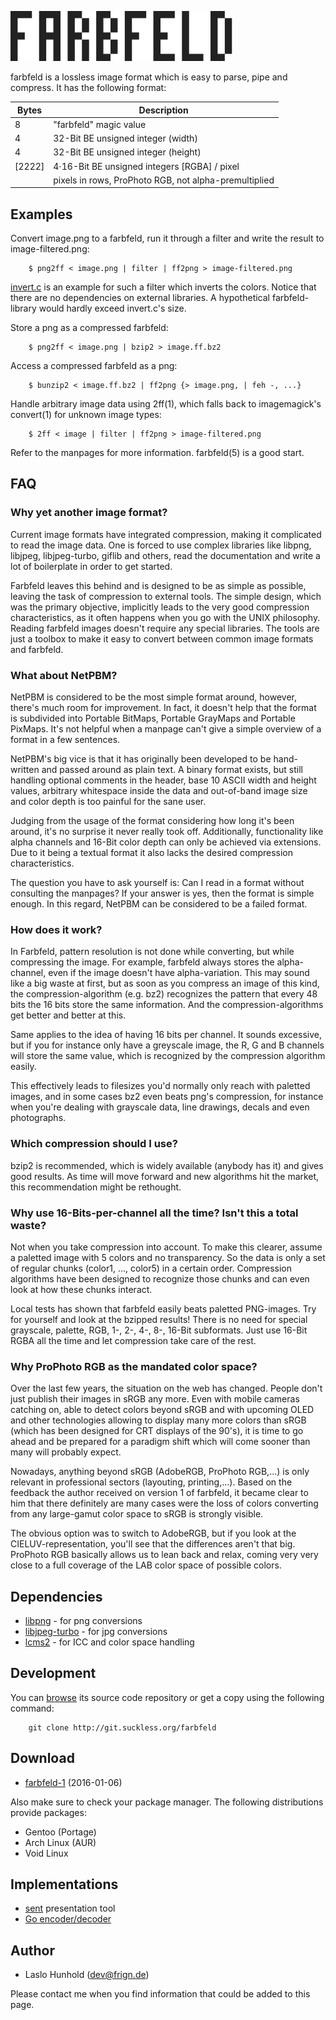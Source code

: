 ![farbfeld](farbfeld.svg)

farbfeld is a lossless image format which is easy to parse, pipe and
compress.
It has the following format:

| Bytes  | Description                                           |
|--------|-------------------------------------------------------|
| 8      | "farbfeld" magic value                                |
| 4      | 32-Bit BE unsigned integer (width)                    |
| 4      | 32-Bit BE unsigned integer (height)                   |
| [2222] | 4⋅16-Bit BE unsigned integers [RGBA] / pixel          |
|        | pixels in rows, ProPhoto RGB, not alpha-premultiplied |

Examples
--------

Convert image.png to a farbfeld, run it through a filter and write the
result to image-filtered.png:

        $ png2ff < image.png | filter | ff2png > image-filtered.png

[invert.c](invert.c) is an example for such a filter which inverts
the colors. Notice that there are no dependencies on external libraries.
A hypothetical farbfeld-library would hardly exceed invert.c's size.


Store a png as a compressed farbfeld:

        $ png2ff < image.png | bzip2 > image.ff.bz2

Access a compressed farbfeld as a png:

        $ bunzip2 < image.ff.bz2 | ff2png {> image.png, | feh -, ...}

Handle arbitrary image data using 2ff(1), which falls
back to imagemagick's convert(1) for unknown image types:

        $ 2ff < image | filter | ff2png > image-filtered.png

Refer to the manpages for more information. farbfeld(5) is a good start.

FAQ
---

### Why yet another image format?

Current image formats have integrated compression,
making it complicated to read the image data.
One is forced to use complex libraries like libpng,
libjpeg, libjpeg-turbo, giflib and others, read the
documentation and write a lot of boilerplate in order
to get started.

Farbfeld leaves this behind and is designed to be as
simple as possible, leaving the task of compression
to external tools.
The simple design, which was the primary objective,
implicitly leads to the very good compression
characteristics, as it often happens when you go with
the UNIX philosophy.
Reading farbfeld images doesn't require any special
libraries. The tools are just a toolbox
to make it easy to convert between common image formats
and farbfeld.

### What about NetPBM?

NetPBM is considered to be the most simple format around,
however, there's much room for improvement.
In fact, it doesn't help that the format is subdivided into
Portable BitMaps, Portable GrayMaps and Portable PixMaps.
It's not helpful when a manpage can't give a simple overview
of a format in a few sentences.

NetPBM's big vice is that it has originally been developed
to be hand-written and passed around as plain text. A binary
format exists, but still handling optional comments 
in the header, base 10 ASCII width and height values,
arbitrary whitespace inside the data and out-of-band
image size and color depth is too painful for the sane user.

Judging from the usage of the format considering how long
it's been around, it's no surprise it never really took off.
Additionally, functionality like alpha channels and 16-Bit
color depth can only be achieved via extensions.
Due to it being a textual format it also lacks the desired
compression characteristics.

The question you have to ask yourself is: Can I read in a
format without consulting the manpages? If your answer is
yes, then the format is simple enough.
In this regard, NetPBM can be considered to be a failed format.

### How does it work?

In Farbfeld, pattern resolution is not done while
converting, but while compressing the image.
For example, farbfeld always stores the alpha-channel,
even if the image doesn't have alpha-variation.
This may sound like a big waste at first, but as
soon as you compress an image of this kind, the
compression-algorithm (e.g. bz2) recognizes the
pattern that every 48 bits the 16 bits store the
same information.
And the compression-algorithms get better and better
at this.

Same applies to the idea of having 16 bits per channel.
It sounds excessive, but if you for instance only have
a greyscale image, the R, G and B channels will store
the same value, which is recognized by the compression
algorithm easily.

This effectively leads to filesizes you'd normally only
reach with paletted images, and in some cases bz2 even
beats png's compression, for instance when you're dealing
with grayscale data, line drawings, decals and even
photographs.

### Which compression should I use?

bzip2 is recommended, which is widely available (anybody has it)
and gives good results. As time will move forward and new
algorithms hit the market, this recommendation might be rethought.

### Why use 16-Bits-per-channel all the time? Isn't this a total waste?

Not when you take compression into account. To make this
clearer, assume a paletted image with 5 colors and no
transparency. So the data is only a set of regular chunks
(color1, ..., color5) in a certain order.
Compression algorithms have been designed to recognize those
chunks and can even look at how these chunks interact.

Local tests has shown that farbfeld easily beats paletted
PNG-images. Try for yourself and look at the bzipped results!
There is no need for special grayscale, palette, RGB, 1-, 2-,
4-, 8-, 16-Bit subformats.
Just use 16-Bit RGBA all the time and let compression take
care of the rest.

### Why ProPhoto RGB as the mandated color space?

Over the last few years, the situation on the web has changed. People
don't just publish their images in sRGB any more. Even with mobile cameras
catching on, able to detect colors beyond sRGB and with upcoming OLED
and other technologies allowing to display many more colors than sRGB
(which has been designed for CRT displays of the 90's), it is time to
go ahead and be prepared for a paradigm shift which will come sooner than
many will probably expect.

Nowadays, anything beyond sRGB (AdobeRGB, ProPhoto RGB,...) is only
relevant in professional sectors (layouting, printing,...). Based on the
feedback the author received on version 1 of farbfeld, it became clear to
him that there definitely are many cases were the loss of colors converting
from any large-gamut color space to sRGB is strongly visible.

The obvious option was to switch to AdobeRGB, but if you look at the
CIELUV-representation, you'll see that the differences aren't that big.
ProPhoto RGB basically allows us to lean back and relax, coming very very
close to a full coverage of the LAB color space of possible colors.

Dependencies
------------

* [libpng](http://www.libpng.org/pub/png/libpng.html) - for png conversions
* [libjpeg-turbo](http://libjpeg-turbo.virtualgl.org/) - for jpg conversions
* [lcms2](http://www.littlecms.com/) - for ICC and color space handling

Development
-----------

You can [browse](http://git.suckless.org/farbfeld) its source code repository
or get a copy using the following command:

        git clone http://git.suckless.org/farbfeld

Download
--------

* [farbfeld-1](http://dl.suckless.org/farbfeld/farbfeld-1.tar.gz) (2016-01-06)

Also make sure to check your package manager. The following distributions
provide packages:

* Gentoo (Portage)
* Arch Linux (AUR)
* Void Linux

Implementations
---------------

* [sent](http://tools.suckless.org/sent/) presentation tool
* [Go encoder/decoder](https://github.com/mehlon/farbfeld)

Author
------

* Laslo Hunhold (dev@frign.de)

Please contact me when you find information that could be added to this
page.
